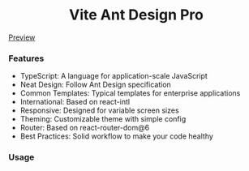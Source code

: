 <h1 align="center">Vite Ant Design Pro</h1>


[Preview](http://preview.pro.ant.design)

### Features

- TypeScript: A language for application-scale JavaScript
- Neat Design: Follow Ant Design specification
- Common Templates: Typical templates for enterprise applications
- International: Based on react-intl
- Responsive: Designed for variable screen sizes
- Theming: Customizable theme with simple config
- Router: Based on react-router-dom@6
- Best Practices: Solid workflow to make your code healthy


### Usage

```bash
```